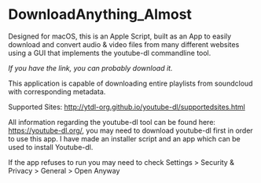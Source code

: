 # DownloadAnything_Almost
Designed for macOS, this is an Apple Script, built as an App to easily download and convert audio & video files from many different websites using a GUI that implements the youtube-dl commandline tool. 

_If you have the link, you can probably download it._

This application is capable of downloading entire playlists from soundcloud with corresponding metadata.

Supported Sites: http://ytdl-org.github.io/youtube-dl/supportedsites.html

All information regarding the youtube-dl tool can be found here: https://youtube-dl.org/, you may need to download youtube-dl first 
in order to use this app. I have made an installer script and an app which can be used to install Youtube-dl.

If the app refuses to run you may need to check Settings > Security & Privacy > General > Open Anyway
